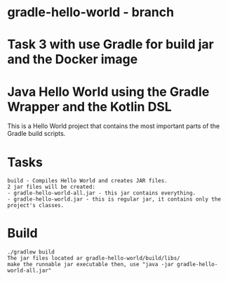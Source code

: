 # gradle-hello-world - branch
# Task 3 with use Gradle for build jar and the Docker image

# Java Hello World using the Gradle Wrapper and the Kotlin DSL
This is a Hello World project that contains the most important parts of the Gradle build scripts.

# Tasks
```
build - Compiles Hello World and creates JAR files.
2 jar files will be created:
- gradle-hello-world-all.jar - this jar contains everything.
- gradle-hello-world.jar - this is regular jar, it contains only the project's classes.
```

# Build
```
./gradlew build
The jar files located ar gradle-hello-world/build/libs/
make the runnable jar executable then, use "java -jar gradle-hello-world-all.jar"
```
